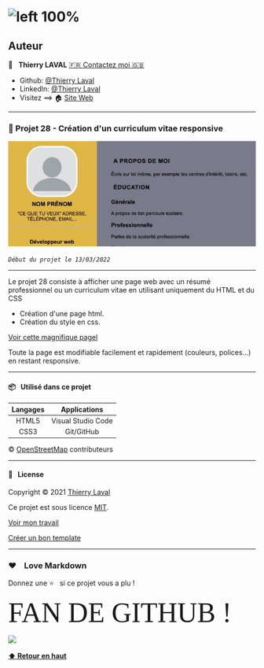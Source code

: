 # ![left 100%](https://raw.githubusercontent.com/thierry-laval/archives/master/images/logo-portfolio.png)

## Auteur

👤 &nbsp; **Thierry LAVAL** [🇫🇷 Contactez moi 🇬🇧](<contact@thierrylaval.dev>)

* Github: [@Thierry Laval](https://github.com/thierry-laval)
* LinkedIn: [@Thierry Laval](https://www.linkedin.com/in/thierry-laval)
* Visitez ==> 🏠 [Site Web](https://thierrylaval.dev)

***

### 📎 Projet 28 - Création d'un curriculum vitae responsive

![left 100%](carte.jpg?raw=true)

_`Début du projet le 13/03/2022`_

***

Le projet 28 consiste à afficher une page web avec un résumé professionnel ou un  curriculum vitae en utilisant uniquement du HTML et du CSS

* Création d'une page html.
* Création du style en css.

[Voir cette magnifique pagel](https://thierry-laval.github.io/P28-curriculum-vitae-simple-html-css)

Toute la page est modifiable facilement et rapidement (couleurs, polices...) en restant responsive.

***

#### 📦  &nbsp; Utilisé dans ce projet

| Langages        |    Applications    |
| :-------------: |:--------------:    |
| HTML5           | Visual Studio Code |
| CSS3            | Git/GitHub         |

© <a href="https://www.openstreetmap.org/copyright">OpenStreetMap</a> contributeurs

***

#### 📝 &nbsp; License

Copyright © 2021 [Thierry Laval](https://thierrylaval.dev)

Ce projet est sous licence [MIT](LICENCE).

[Voir mon travail](https://github.com/thierry-laval)

[Créer un bon template](https://github.com/thierry-laval/P22-template-pour-un-readme)

***

### &hearts;&nbsp;&nbsp;&nbsp;&nbsp;Love Markdown

Donnez une ⭐️ &nbsp; si ce projet vous a plu !

<span style="font-family:Papyrus; font-size:4em;">FAN DE GITHUB !</span>

<!--[This is an image](https://myoctocat.com/assets/images/base-octocat.svg)-->

<a href="url"><img src="https://myoctocat.com/assets/images/base-octocat.svg" height="300"></a>

**[⬆ Retour en haut](#auteur)** <br>
